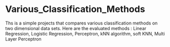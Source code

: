 # Various_Classification_Methods
Ths is a simple projects that compares various classification methods on two dimensional data sets. Here are the evaluated methods : Linear Regression, Logistic Regression, Perceptron, kNN algorithm, soft KNN, Multi Layer Perceptron
